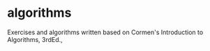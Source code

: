 # algorithms
 Exercises and algorithms written based on Cormen's Introduction to Algorithms, 3rdEd., 
